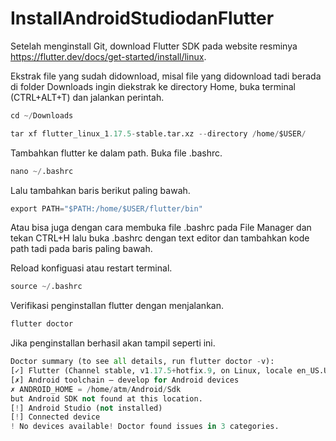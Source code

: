 # InstallAndroidStudiodanFlutter
Setelah menginstall Git, download Flutter SDK pada website resminya https://flutter.dev/docs/get-started/install/linux.

Ekstrak file yang sudah didownload, misal file yang didownload tadi berada di folder Downloads ingin diekstrak ke directory Home, buka terminal (CTRL+ALT+T) dan jalankan perintah.
	
```py 
cd ~/Downloads
```
```py	
tar xf flutter_linux_1.17.5-stable.tar.xz --directory /home/$USER/
```
Tambahkan flutter ke dalam path. Buka file .bashrc.
```py	
nano ~/.bashrc
```
Lalu tambahkan baris berikut paling bawah.
```py	
export PATH="$PATH:/home/$USER/flutter/bin"
```
Atau bisa juga dengan cara membuka file .bashrc pada File Manager dan tekan CTRL+H lalu buka .bashrc dengan text editor dan tambahkan kode path tadi pada baris paling bawah.

Reload konfiguasi atau restart terminal.
```py	
source ~/.bashrc
```
Verifikasi penginstallan flutter dengan menjalankan.
```py	
flutter doctor
```
Jika penginstallan berhasil akan tampil seperti ini.
```py
Doctor summary (to see all details, run flutter doctor -v):
[✓] Flutter (Channel stable, v1.17.5+hotfix.9, on Linux, locale en_US.UTF-8)
[✗] Android toolchain – develop for Android devices
✗ ANDROID_HOME = /home/atm/Android/Sdk
but Android SDK not found at this location.
[!] Android Studio (not installed)
[!] Connected device
! No devices available! Doctor found issues in 3 categories.
```
